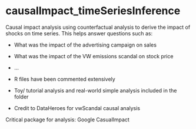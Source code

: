 # causalImpact_timeSeriesInference

Causal impact analysis using counterfactual analysis to derive the impact of shocks on time series. This helps answer questions such as:
- What was the impact of the advertising campaign on sales
- What was the impact of the VW emissions scandal on stock price
- ...


- R files have been commented extensively 
- Toy/ tutorial analysis and real-world simple analysis included in the folder
- Credit to DataHeroes for vwScandal causal analysis

Critical package for analysis: Google CasualImpact

